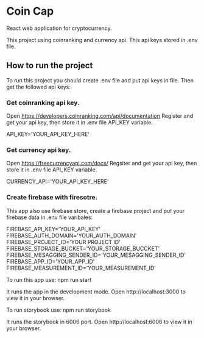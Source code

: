 # Coin Cap

React web application for cryptocurrency.

This project using coinranking and currency api.
This api keys stored in .env file.

## How to run the project

To run this project you should create .env file and put api keys in file.
Then get the followed api keys:

### Get coinranking api key. 

Open https://developers.coinranking.com/api/documentation 
Register and get your api key, then store it in .env file API_KEY variable.

API_KEY='YOUR_API_KEY_HERE'

### Get currency api key.

Open https://freecurrencyapi.com/docs/
Regsiter and get your api key, then store it in .env file API_KEY variable.

CURRENCY_API='YOUR_API_KEY_HERE'

### Create firebase with firesotre.

This app also use firebase store, create a firebase project and put your firebase data in .env file varibales:

FIREBASE_API_KEY='YOUR_API_KEY'
FIREBASE_AUTH_DOMAIN='YOUR_AUTH_DOMAIN'
FIREBASE_PROJECT_ID='YOUR PROJECT ID'
FIREBASE_STORAGE_BUCKET='YOUR_STORAGE_BUCCKET'
FIREBASE_MESAGGING_SENDER_ID='YOUR_MESAGGING_SENDER_ID'
FIREBASE_APP_ID='YOUR_APP_ID'
FIREBASE_MEASUREMENT_ID='YOUR_MEASUREMENT_ID'

To run this app use: npm run start

It runs the app in the development mode.
Open http://localhost:3000 to view it in your browser.

To run storybook use: npm run storybook

It runs the storybook in 6006 port.
Open http://localhost:6006 to view it in your browser.
